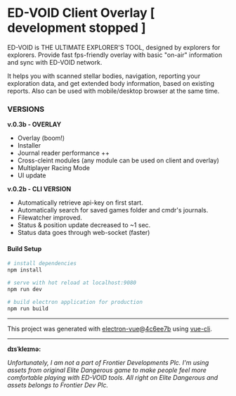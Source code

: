 # ED-VOID Client Overlay [ development stopped ]

ED-VOID is THE ULTIMATE EXPLORER'S TOOL, designed by explorers for explorers. Provide fast fps-friendly overlay with basic "on-air" information and sync with ED-VOID network.

It helps you with scanned stellar bodies, navigation, reporting your exploration data, and get extended body information, based on existing reports. Also can be used with mobile/desktop browser at the same time.

### VERSIONS
**v.0.3b - OVERLAY**
- Overlay (boom!)
- Installer
- Journal reader performance ++
- Cross-cleint modules (any module can be used on client and overlay)
- Multiplayer Racing Mode
- UI update


**v.0.2b - CLI VERSION**
- Automatically retrieve api-key on first start.
- Automatically search for saved games folder and cmdr's journals.
- Filewatcher improved.
- Status & position update decreased to ~1 sec.
- Status data goes through web-socket (faster)


#### Build Setup

``` bash
# install dependencies
npm install

# serve with hot reload at localhost:9080
npm run dev

# build electron application for production
npm run build

```


---

This project was generated with [electron-vue](https://github.com/SimulatedGREG/electron-vue)@[4c6ee7b](https://github.com/SimulatedGREG/electron-vue/tree/4c6ee7bf4f9b4aa647a22ec1c1ca29c2e59c3645) using [vue-cli](https://github.com/vuejs/vue-cli).

---


**dɪsˈkleɪmə:**

*Unfortunately, I am not a part of Frontier Developments Plc. I'm using assets from original Elite Dangerous game to make people feel more comfortable playing with ED-VOID tools. All right on Elite Dangerous and assets belongs to Frontier Dev Plc.*
